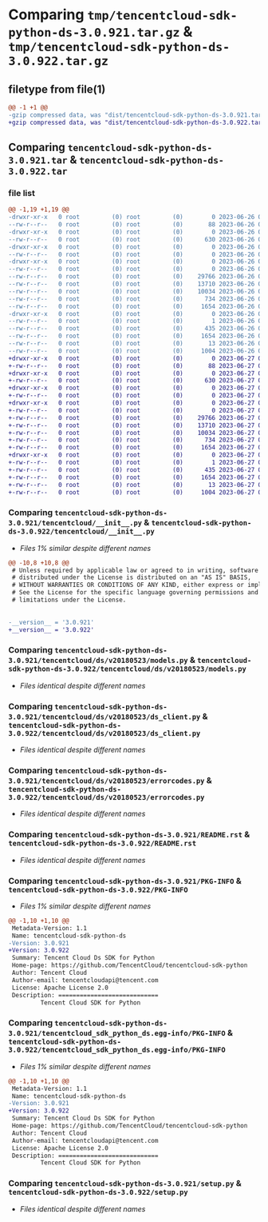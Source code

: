 # Comparing `tmp/tencentcloud-sdk-python-ds-3.0.921.tar.gz` & `tmp/tencentcloud-sdk-python-ds-3.0.922.tar.gz`

## filetype from file(1)

```diff
@@ -1 +1 @@
-gzip compressed data, was "dist/tencentcloud-sdk-python-ds-3.0.921.tar", last modified: Mon Jun 26 00:23:05 2023, max compression
+gzip compressed data, was "dist/tencentcloud-sdk-python-ds-3.0.922.tar", last modified: Tue Jun 27 00:23:32 2023, max compression
```

## Comparing `tencentcloud-sdk-python-ds-3.0.921.tar` & `tencentcloud-sdk-python-ds-3.0.922.tar`

### file list

```diff
@@ -1,19 +1,19 @@
-drwxr-xr-x   0 root         (0) root         (0)        0 2023-06-26 00:23:05.000000 tencentcloud-sdk-python-ds-3.0.921/
--rw-r--r--   0 root         (0) root         (0)       88 2023-06-26 00:23:05.000000 tencentcloud-sdk-python-ds-3.0.921/setup.cfg
-drwxr-xr-x   0 root         (0) root         (0)        0 2023-06-26 00:23:05.000000 tencentcloud-sdk-python-ds-3.0.921/tencentcloud/
--rw-r--r--   0 root         (0) root         (0)      630 2023-06-26 00:23:05.000000 tencentcloud-sdk-python-ds-3.0.921/tencentcloud/__init__.py
-drwxr-xr-x   0 root         (0) root         (0)        0 2023-06-26 00:23:05.000000 tencentcloud-sdk-python-ds-3.0.921/tencentcloud/ds/
--rw-r--r--   0 root         (0) root         (0)        0 2023-06-26 00:23:05.000000 tencentcloud-sdk-python-ds-3.0.921/tencentcloud/ds/__init__.py
-drwxr-xr-x   0 root         (0) root         (0)        0 2023-06-26 00:23:05.000000 tencentcloud-sdk-python-ds-3.0.921/tencentcloud/ds/v20180523/
--rw-r--r--   0 root         (0) root         (0)        0 2023-06-26 00:23:05.000000 tencentcloud-sdk-python-ds-3.0.921/tencentcloud/ds/v20180523/__init__.py
--rw-r--r--   0 root         (0) root         (0)    29766 2023-06-26 00:23:05.000000 tencentcloud-sdk-python-ds-3.0.921/tencentcloud/ds/v20180523/models.py
--rw-r--r--   0 root         (0) root         (0)    13710 2023-06-26 00:23:05.000000 tencentcloud-sdk-python-ds-3.0.921/tencentcloud/ds/v20180523/ds_client.py
--rw-r--r--   0 root         (0) root         (0)    10034 2023-06-26 00:23:05.000000 tencentcloud-sdk-python-ds-3.0.921/tencentcloud/ds/v20180523/errorcodes.py
--rw-r--r--   0 root         (0) root         (0)      734 2023-06-26 00:23:05.000000 tencentcloud-sdk-python-ds-3.0.921/README.rst
--rw-r--r--   0 root         (0) root         (0)     1654 2023-06-26 00:23:05.000000 tencentcloud-sdk-python-ds-3.0.921/PKG-INFO
-drwxr-xr-x   0 root         (0) root         (0)        0 2023-06-26 00:23:05.000000 tencentcloud-sdk-python-ds-3.0.921/tencentcloud_sdk_python_ds.egg-info/
--rw-r--r--   0 root         (0) root         (0)        1 2023-06-26 00:23:05.000000 tencentcloud-sdk-python-ds-3.0.921/tencentcloud_sdk_python_ds.egg-info/dependency_links.txt
--rw-r--r--   0 root         (0) root         (0)      435 2023-06-26 00:23:05.000000 tencentcloud-sdk-python-ds-3.0.921/tencentcloud_sdk_python_ds.egg-info/SOURCES.txt
--rw-r--r--   0 root         (0) root         (0)     1654 2023-06-26 00:23:05.000000 tencentcloud-sdk-python-ds-3.0.921/tencentcloud_sdk_python_ds.egg-info/PKG-INFO
--rw-r--r--   0 root         (0) root         (0)       13 2023-06-26 00:23:05.000000 tencentcloud-sdk-python-ds-3.0.921/tencentcloud_sdk_python_ds.egg-info/top_level.txt
--rw-r--r--   0 root         (0) root         (0)     1004 2023-06-26 00:23:05.000000 tencentcloud-sdk-python-ds-3.0.921/setup.py
+drwxr-xr-x   0 root         (0) root         (0)        0 2023-06-27 00:23:32.000000 tencentcloud-sdk-python-ds-3.0.922/
+-rw-r--r--   0 root         (0) root         (0)       88 2023-06-27 00:23:32.000000 tencentcloud-sdk-python-ds-3.0.922/setup.cfg
+drwxr-xr-x   0 root         (0) root         (0)        0 2023-06-27 00:23:32.000000 tencentcloud-sdk-python-ds-3.0.922/tencentcloud/
+-rw-r--r--   0 root         (0) root         (0)      630 2023-06-27 00:23:32.000000 tencentcloud-sdk-python-ds-3.0.922/tencentcloud/__init__.py
+drwxr-xr-x   0 root         (0) root         (0)        0 2023-06-27 00:23:32.000000 tencentcloud-sdk-python-ds-3.0.922/tencentcloud/ds/
+-rw-r--r--   0 root         (0) root         (0)        0 2023-06-27 00:23:32.000000 tencentcloud-sdk-python-ds-3.0.922/tencentcloud/ds/__init__.py
+drwxr-xr-x   0 root         (0) root         (0)        0 2023-06-27 00:23:32.000000 tencentcloud-sdk-python-ds-3.0.922/tencentcloud/ds/v20180523/
+-rw-r--r--   0 root         (0) root         (0)        0 2023-06-27 00:23:32.000000 tencentcloud-sdk-python-ds-3.0.922/tencentcloud/ds/v20180523/__init__.py
+-rw-r--r--   0 root         (0) root         (0)    29766 2023-06-27 00:23:32.000000 tencentcloud-sdk-python-ds-3.0.922/tencentcloud/ds/v20180523/models.py
+-rw-r--r--   0 root         (0) root         (0)    13710 2023-06-27 00:23:32.000000 tencentcloud-sdk-python-ds-3.0.922/tencentcloud/ds/v20180523/ds_client.py
+-rw-r--r--   0 root         (0) root         (0)    10034 2023-06-27 00:23:32.000000 tencentcloud-sdk-python-ds-3.0.922/tencentcloud/ds/v20180523/errorcodes.py
+-rw-r--r--   0 root         (0) root         (0)      734 2023-06-27 00:23:32.000000 tencentcloud-sdk-python-ds-3.0.922/README.rst
+-rw-r--r--   0 root         (0) root         (0)     1654 2023-06-27 00:23:32.000000 tencentcloud-sdk-python-ds-3.0.922/PKG-INFO
+drwxr-xr-x   0 root         (0) root         (0)        0 2023-06-27 00:23:32.000000 tencentcloud-sdk-python-ds-3.0.922/tencentcloud_sdk_python_ds.egg-info/
+-rw-r--r--   0 root         (0) root         (0)        1 2023-06-27 00:23:32.000000 tencentcloud-sdk-python-ds-3.0.922/tencentcloud_sdk_python_ds.egg-info/dependency_links.txt
+-rw-r--r--   0 root         (0) root         (0)      435 2023-06-27 00:23:32.000000 tencentcloud-sdk-python-ds-3.0.922/tencentcloud_sdk_python_ds.egg-info/SOURCES.txt
+-rw-r--r--   0 root         (0) root         (0)     1654 2023-06-27 00:23:32.000000 tencentcloud-sdk-python-ds-3.0.922/tencentcloud_sdk_python_ds.egg-info/PKG-INFO
+-rw-r--r--   0 root         (0) root         (0)       13 2023-06-27 00:23:32.000000 tencentcloud-sdk-python-ds-3.0.922/tencentcloud_sdk_python_ds.egg-info/top_level.txt
+-rw-r--r--   0 root         (0) root         (0)     1004 2023-06-27 00:23:32.000000 tencentcloud-sdk-python-ds-3.0.922/setup.py
```

### Comparing `tencentcloud-sdk-python-ds-3.0.921/tencentcloud/__init__.py` & `tencentcloud-sdk-python-ds-3.0.922/tencentcloud/__init__.py`

 * *Files 1% similar despite different names*

```diff
@@ -10,8 +10,8 @@
 # Unless required by applicable law or agreed to in writing, software
 # distributed under the License is distributed on an "AS IS" BASIS,
 # WITHOUT WARRANTIES OR CONDITIONS OF ANY KIND, either express or implied.
 # See the License for the specific language governing permissions and
 # limitations under the License.
 
 
-__version__ = '3.0.921'
+__version__ = '3.0.922'
```

### Comparing `tencentcloud-sdk-python-ds-3.0.921/tencentcloud/ds/v20180523/models.py` & `tencentcloud-sdk-python-ds-3.0.922/tencentcloud/ds/v20180523/models.py`

 * *Files identical despite different names*

### Comparing `tencentcloud-sdk-python-ds-3.0.921/tencentcloud/ds/v20180523/ds_client.py` & `tencentcloud-sdk-python-ds-3.0.922/tencentcloud/ds/v20180523/ds_client.py`

 * *Files identical despite different names*

### Comparing `tencentcloud-sdk-python-ds-3.0.921/tencentcloud/ds/v20180523/errorcodes.py` & `tencentcloud-sdk-python-ds-3.0.922/tencentcloud/ds/v20180523/errorcodes.py`

 * *Files identical despite different names*

### Comparing `tencentcloud-sdk-python-ds-3.0.921/README.rst` & `tencentcloud-sdk-python-ds-3.0.922/README.rst`

 * *Files identical despite different names*

### Comparing `tencentcloud-sdk-python-ds-3.0.921/PKG-INFO` & `tencentcloud-sdk-python-ds-3.0.922/PKG-INFO`

 * *Files 1% similar despite different names*

```diff
@@ -1,10 +1,10 @@
 Metadata-Version: 1.1
 Name: tencentcloud-sdk-python-ds
-Version: 3.0.921
+Version: 3.0.922
 Summary: Tencent Cloud Ds SDK for Python
 Home-page: https://github.com/TencentCloud/tencentcloud-sdk-python
 Author: Tencent Cloud
 Author-email: tencentcloudapi@tencent.com
 License: Apache License 2.0
 Description: ============================
         Tencent Cloud SDK for Python
```

### Comparing `tencentcloud-sdk-python-ds-3.0.921/tencentcloud_sdk_python_ds.egg-info/PKG-INFO` & `tencentcloud-sdk-python-ds-3.0.922/tencentcloud_sdk_python_ds.egg-info/PKG-INFO`

 * *Files 1% similar despite different names*

```diff
@@ -1,10 +1,10 @@
 Metadata-Version: 1.1
 Name: tencentcloud-sdk-python-ds
-Version: 3.0.921
+Version: 3.0.922
 Summary: Tencent Cloud Ds SDK for Python
 Home-page: https://github.com/TencentCloud/tencentcloud-sdk-python
 Author: Tencent Cloud
 Author-email: tencentcloudapi@tencent.com
 License: Apache License 2.0
 Description: ============================
         Tencent Cloud SDK for Python
```

### Comparing `tencentcloud-sdk-python-ds-3.0.921/setup.py` & `tencentcloud-sdk-python-ds-3.0.922/setup.py`

 * *Files identical despite different names*

